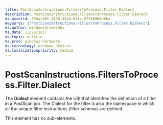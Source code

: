 ```yaml
---
title: PostScanInstructions.FiltersToProcess.Filter.Dialect
description: PostScanInstructions.FiltersToProcess.Filter.Dialect
ms.assetid: 356acd01-3368-48c8-b31c-07fb89b6d6ba
keywords: ["PostScanInstructions.FiltersToProcess.Filter.Dialect"]
ms.author: windowsdriverdev
ms.date: 11/28/2017
ms.topic: article
ms.prod: windows-hardware
ms.technology: windows-devices
ms.localizationpriority: medium
---
```


# PostScanInstructions.FiltersToProcess.Filter.Dialect


The **Dialect** element contains the URI that identifies the definition of a filter in a PostScan job. The Dialect for the filter is also the namespace in which all the unique filter instructions (filter schema) are defined.

This element has no sub-elements.

 

 





